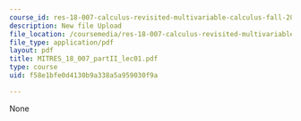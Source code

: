 ```yaml
---
course_id: res-18-007-calculus-revisited-multivariable-calculus-fall-2011
description: New file Upload
file_location: /coursemedia/res-18-007-calculus-revisited-multivariable-calculus-fall-2011/f58e1bfe0d4130b9a338a5a959030f9a_MITRES_18_007_partII_lec01.pdf
file_type: application/pdf
layout: pdf
title: MITRES_18_007_partII_lec01.pdf
type: course
uid: f58e1bfe0d4130b9a338a5a959030f9a

---
```

None